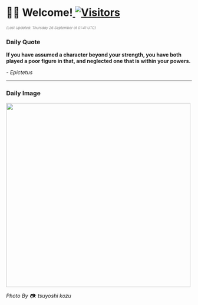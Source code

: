 <h1>👋🏽 Welcome!<a href="https://github.com/OmitNomis/"> <img src="https://visitor-badge.laobi.icu/badge?page_id=OmitNomis" alt="Visitors"></a></h1>

<i><p style="font-size: 0.6rem; color:gray">(Last Updated: Thursday 26 September at 01:41 UTC)</p></i>

<h3> Daily Quote </h3>
<b><p>If you have assumed a character beyond your strength, you have both played a poor figure in that, and neglected one that is within your powers.</p></b>
<i><caption style="font-size: 0.8rem; color:gray;">- Epictetus</caption></i>


<hr>

<h3>Daily Image</h3>
<a href="https://images.unsplash.com/photo-1711869090208-967d0c8c54f2?crop=entropy&cs=srgb&fm=jpg&ixid=M3w2MjM3MzF8MHwxfHJhbmRvbXx8fHx8fHx8fDE3MjczMTQ4Njh8&ixlib=rb-4.0.3&q=85" target="_blank"><img style="height:500px;" src=https://images.unsplash.com/photo-1711869090208-967d0c8c54f2?crop=entropy&cs=srgb&fm=jpg&ixid=M3w2MjM3MzF8MHwxfHJhbmRvbXx8fHx8fHx8fDE3MjczMTQ4Njh8&ixlib=rb-4.0.3&q=85"/></a>

<i><caption style="font-size: 0.8rem; color:gray;"> Photo By 📷: tsuyoshi kozu</caption></i>
